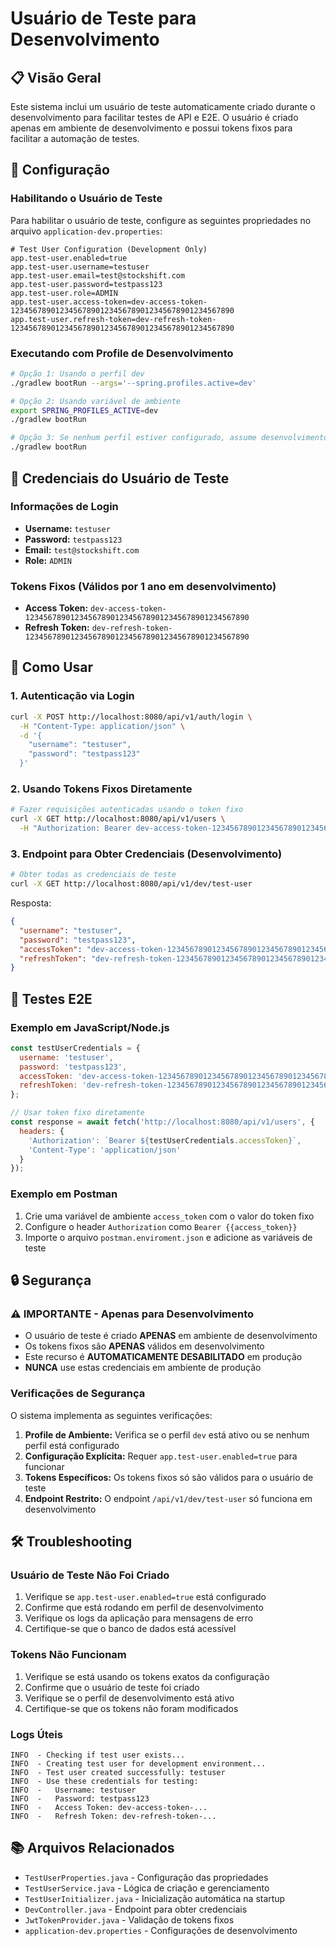 # Usuário de Teste para Desenvolvimento

## 📋 Visão Geral

Este sistema inclui um usuário de teste automaticamente criado durante o desenvolvimento para facilitar testes de API e E2E. O usuário é criado apenas em ambiente de desenvolvimento e possui tokens fixos para facilitar a automação de testes.

## 🔧 Configuração

### Habilitando o Usuário de Teste

Para habilitar o usuário de teste, configure as seguintes propriedades no arquivo `application-dev.properties`:

```properties
# Test User Configuration (Development Only)
app.test-user.enabled=true
app.test-user.username=testuser
app.test-user.email=test@stockshift.com
app.test-user.password=testpass123
app.test-user.role=ADMIN
app.test-user.access-token=dev-access-token-12345678901234567890123456789012345678901234567890
app.test-user.refresh-token=dev-refresh-token-12345678901234567890123456789012345678901234567890
```

### Executando com Profile de Desenvolvimento

```bash
# Opção 1: Usando o perfil dev
./gradlew bootRun --args='--spring.profiles.active=dev'

# Opção 2: Usando variável de ambiente
export SPRING_PROFILES_ACTIVE=dev
./gradlew bootRun

# Opção 3: Se nenhum perfil estiver configurado, assume desenvolvimento por padrão
./gradlew bootRun
```

## 👤 Credenciais do Usuário de Teste

### Informações de Login
- **Username:** `testuser`
- **Password:** `testpass123`
- **Email:** `test@stockshift.com`
- **Role:** `ADMIN`

### Tokens Fixos (Válidos por 1 ano em desenvolvimento)
- **Access Token:** `dev-access-token-12345678901234567890123456789012345678901234567890`
- **Refresh Token:** `dev-refresh-token-12345678901234567890123456789012345678901234567890`

## 🚀 Como Usar

### 1. Autenticação via Login
```bash
curl -X POST http://localhost:8080/api/v1/auth/login \
  -H "Content-Type: application/json" \
  -d '{
    "username": "testuser",
    "password": "testpass123"
  }'
```

### 2. Usando Tokens Fixos Diretamente
```bash
# Fazer requisições autenticadas usando o token fixo
curl -X GET http://localhost:8080/api/v1/users \
  -H "Authorization: Bearer dev-access-token-12345678901234567890123456789012345678901234567890"
```

### 3. Endpoint para Obter Credenciais (Desenvolvimento)
```bash
# Obter todas as credenciais de teste
curl -X GET http://localhost:8080/api/v1/dev/test-user
```

Resposta:
```json
{
  "username": "testuser",
  "password": "testpass123",
  "accessToken": "dev-access-token-12345678901234567890123456789012345678901234567890",
  "refreshToken": "dev-refresh-token-12345678901234567890123456789012345678901234567890"
}
```

## 🧪 Testes E2E

### Exemplo em JavaScript/Node.js
```javascript
const testUserCredentials = {
  username: 'testuser',
  password: 'testpass123',
  accessToken: 'dev-access-token-12345678901234567890123456789012345678901234567890',
  refreshToken: 'dev-refresh-token-12345678901234567890123456789012345678901234567890'
};

// Usar token fixo diretamente
const response = await fetch('http://localhost:8080/api/v1/users', {
  headers: {
    'Authorization': `Bearer ${testUserCredentials.accessToken}`,
    'Content-Type': 'application/json'
  }
});
```

### Exemplo em Postman
1. Crie uma variável de ambiente `access_token` com o valor do token fixo
2. Configure o header `Authorization` como `Bearer {{access_token}}`
3. Importe o arquivo `postman.enviroment.json` e adicione as variáveis de teste

## 🔒 Segurança

### ⚠️ IMPORTANTE - Apenas para Desenvolvimento

- O usuário de teste é criado **APENAS** em ambiente de desenvolvimento
- Os tokens fixos são **APENAS** válidos em desenvolvimento
- Este recurso é **AUTOMATICAMENTE DESABILITADO** em produção
- **NUNCA** use estas credenciais em ambiente de produção

### Verificações de Segurança

O sistema implementa as seguintes verificações:

1. **Profile de Ambiente:** Verifica se o perfil `dev` está ativo ou se nenhum perfil está configurado
2. **Configuração Explícita:** Requer `app.test-user.enabled=true` para funcionar
3. **Tokens Específicos:** Os tokens fixos só são válidos para o usuário de teste
4. **Endpoint Restrito:** O endpoint `/api/v1/dev/test-user` só funciona em desenvolvimento

## 🛠️ Troubleshooting

### Usuário de Teste Não Foi Criado

1. Verifique se `app.test-user.enabled=true` está configurado
2. Confirme que está rodando em perfil de desenvolvimento
3. Verifique os logs da aplicação para mensagens de erro
4. Certifique-se que o banco de dados está acessível

### Tokens Não Funcionam

1. Verifique se está usando os tokens exatos da configuração
2. Confirme que o usuário de teste foi criado
3. Verifique se o perfil de desenvolvimento está ativo
4. Certifique-se que os tokens não foram modificados

### Logs Úteis

```
INFO  - Checking if test user exists...
INFO  - Creating test user for development environment...
INFO  - Test user created successfully: testuser
INFO  - Use these credentials for testing:
INFO  -   Username: testuser
INFO  -   Password: testpass123
INFO  -   Access Token: dev-access-token-...
INFO  -   Refresh Token: dev-refresh-token-...
```

## 📚 Arquivos Relacionados

- `TestUserProperties.java` - Configuração das propriedades
- `TestUserService.java` - Lógica de criação e gerenciamento
- `TestUserInitializer.java` - Inicialização automática na startup
- `DevController.java` - Endpoint para obter credenciais
- `JwtTokenProvider.java` - Validação de tokens fixos
- `application-dev.properties` - Configurações de desenvolvimento
